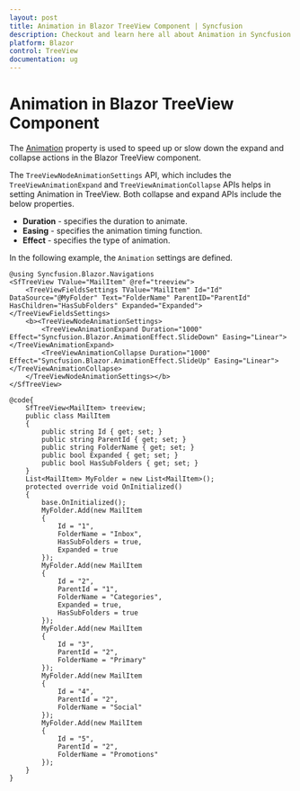 ```yaml
---
layout: post
title: Animation in Blazor TreeView Component | Syncfusion
description: Checkout and learn here all about Animation in Syncfusion Blazor TreeView component and much more.
platform: Blazor
control: TreeView
documentation: ug
---
```


# Animation in Blazor TreeView Component

The [Animation](https://help.syncfusion.com/cr/blazor/Syncfusion.Blazor.Navigations.SfTreeView-1.html#Syncfusion_Blazor_Navigations_SfTreeView_1_Animation) property is used to speed up or slow down the expand and collapse actions in the Blazor TreeView component.

The `TreeViewNodeAnimationSettings` API, which includes the `TreeViewAnimationExpand` and `TreeViewAnimationCollapse` APIs helps in setting Animation in TreeView. Both collapse and expand APIs include the below properties.

* **Duration** - specifies the duration to animate.
* **Easing** - specifies the animation timing function.
* **Effect** - specifies the type of animation.

In the following example, the `Animation` settings are defined.

```cshtml
@using Syncfusion.Blazor.Navigations
<SfTreeView TValue="MailItem" @ref="treeview">
    <TreeViewFieldsSettings TValue="MailItem" Id="Id" DataSource="@MyFolder" Text="FolderName" ParentID="ParentId" HasChildren="HasSubFolders" Expanded="Expanded"></TreeViewFieldsSettings>
    <b><TreeViewNodeAnimationSettings>
        <TreeViewAnimationExpand Duration="1000" Effect="Syncfusion.Blazor.AnimationEffect.SlideDown" Easing="Linear"></TreeViewAnimationExpand>
        <TreeViewAnimationCollapse Duration="1000" Effect="Syncfusion.Blazor.AnimationEffect.SlideUp" Easing="Linear"></TreeViewAnimationCollapse>
    </TreeViewNodeAnimationSettings></b>
</SfTreeView>

@code{
    SfTreeView<MailItem> treeview;
    public class MailItem
    {
        public string Id { get; set; }
        public string ParentId { get; set; }
        public string FolderName { get; set; }
        public bool Expanded { get; set; }
        public bool HasSubFolders { get; set; }
    }
    List<MailItem> MyFolder = new List<MailItem>();
    protected override void OnInitialized()
    {
        base.OnInitialized();
        MyFolder.Add(new MailItem
        {
            Id = "1",
            FolderName = "Inbox",
            HasSubFolders = true,
            Expanded = true
        });
        MyFolder.Add(new MailItem
        {
            Id = "2",
            ParentId = "1",
            FolderName = "Categories",
            Expanded = true,
            HasSubFolders = true
        });
        MyFolder.Add(new MailItem
        {
            Id = "3",
            ParentId = "2",
            FolderName = "Primary"
        });
        MyFolder.Add(new MailItem
        {
            Id = "4",
            ParentId = "2",
            FolderName = "Social"
        });
        MyFolder.Add(new MailItem
        {
            Id = "5",
            ParentId = "2",
            FolderName = "Promotions"
        });
    }
}

```